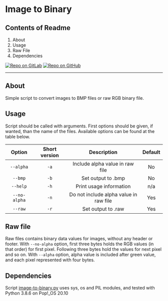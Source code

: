 # Image to Binary

## Contents of Readme

1. About
2. Usage 
3. Raw File
4. Dependencies

[![Repo on GitLab](https://img.shields.io/badge/repo-GitLab-6C488A.svg)](LINK)
[![Repo on GitHub](https://img.shields.io/badge/repo-GitHub-3D76C2.svg)](LINK)

---

## About

Simple script to convert images to BMP files or raw RGB binary file.

## Usage

Script should be called with arguments. First options should be given, if wanted, than the name of the files. Available options can be found at the table below.

| Option | Short version | Description | Default |
| :----: | :----: | :----: | :----:  |
 |`--alpha`|`-a` | Include alpha value in raw file | No |
 |`--bmp`|`-b` | Set output to .bmp | No |
 |`--help`|`-h` | Print usage information | n/a |
 |`--no-alpha`|`-n` | Do not include alpha value in raw file | Yes |
 |`--raw`|`-r` | Set output to .raw | Yes |

## Raw file

Raw files contains binary data values for images, without any header or footer. With `--no-alpha` option, first three bytes holds the RGB values (in that order) for first pixel. Following three bytes hold the values for next pixel and so on. With `--alpha` option, alpha value is included after green value, and each pixel represented with four bytes. 

## Dependencies

Script [image-to-binary.py](Sources/image-to-binary.py) uses sys, os and PIL modules, and tested with Python 3.8.6 on Pop!_OS 20.10
